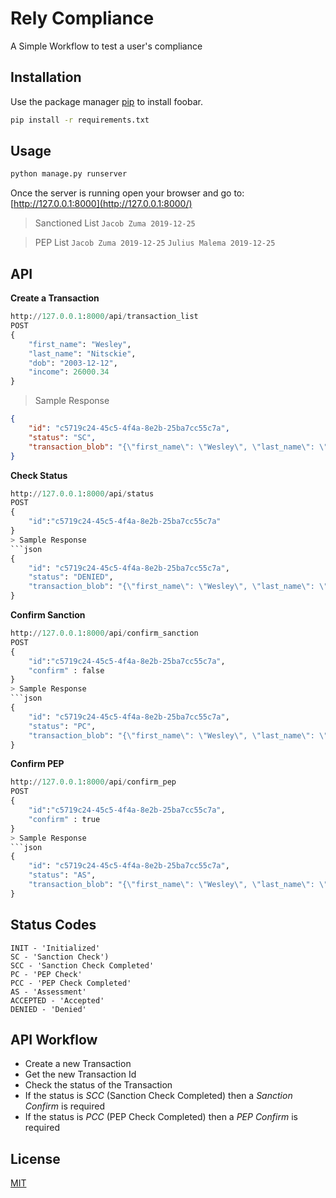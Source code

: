 # Rely Compliance

A Simple Workflow to test a user's compliance

## Installation

Use the package manager [pip](https://pip.pypa.io/en/stable/) to install foobar.

```bash
pip install -r requirements.txt
```

## Usage

```python
python manage.py runserver
```
Once the server is running open your browser and go to:
[http://127.0.0.1:8000](http://127.0.0.1:8000/)

>Sanctioned List 
```Jacob Zuma 2019-12-25```

>PEP List
```Jacob Zuma 2019-12-25```
```Julius Malema 2019-12-25```

## API 
**Create a Transaction**
```python
http://127.0.0.1:8000/api/transaction_list
POST
{
    "first_name": "Wesley",
    "last_name": "Nitsckie",
    "dob": "2003-12-12",
    "income": 26000.34
}
```
> Sample Response
```json
{
    "id": "c5719c24-45c5-4f4a-8e2b-25ba7cc55c7a",
    "status": "SC",
    "transaction_blob": "{\"first_name\": \"Wesley\", \"last_name\": \"Nitsckie\", \"income\": 26000.34, \"dob\": \"2003-12-12\"}"
}
```

**Check Status**
```python
http://127.0.0.1:8000/api/status
POST
{
    "id":"c5719c24-45c5-4f4a-8e2b-25ba7cc55c7a"
}
> Sample Response
```json
{
    "id": "c5719c24-45c5-4f4a-8e2b-25ba7cc55c7a",
    "status": "DENIED",
    "transaction_blob": "{\"first_name\": \"Wesley\", \"last_name\": \"Nitsckie\", \"income\": 26000.34, \"dob\": \"2003-12-12\"}"
}
```

**Confirm Sanction**
```python
http://127.0.0.1:8000/api/confirm_sanction
POST
{
    "id":"c5719c24-45c5-4f4a-8e2b-25ba7cc55c7a",
    "confirm" : false
}
> Sample Response
```json
{
    "id": "c5719c24-45c5-4f4a-8e2b-25ba7cc55c7a",
    "status": "PC",
    "transaction_blob": "{\"first_name\": \"Wesley\", \"last_name\": \"Nitsckie\", \"income\": 26000.34, \"dob\": \"2003-12-12\"}"
}
```


**Confirm PEP**
```python
http://127.0.0.1:8000/api/confirm_pep
POST
{
    "id":"c5719c24-45c5-4f4a-8e2b-25ba7cc55c7a",
    "confirm" : true
}
> Sample Response
```json
{
    "id": "c5719c24-45c5-4f4a-8e2b-25ba7cc55c7a",
    "status": "AS",
    "transaction_blob": "{\"first_name\": \"Wesley\", \"last_name\": \"Nitsckie\", \"income\": 26000.34, \"dob\": \"2003-12-12\"}"
}
```

## Status Codes
```
INIT - 'Initialized'
SC - 'Sanction Check')
SCC - 'Sanction Check Completed'
PC - 'PEP Check'
PCC - 'PEP Check Completed'
AS - 'Assessment'
ACCEPTED - 'Accepted'
DENIED - 'Denied'
```

## API Workflow
- Create a new Transaction
- Get the new Transaction Id
- Check the status of the Transaction 
- If the status is *SCC* (Sanction Check Completed) then a *Sanction Confirm* is required
- If the status is *PCC* (PEP Check Completed) then a *PEP Confirm* is required

## License
[MIT](https://choosealicense.com/licenses/mit/)
